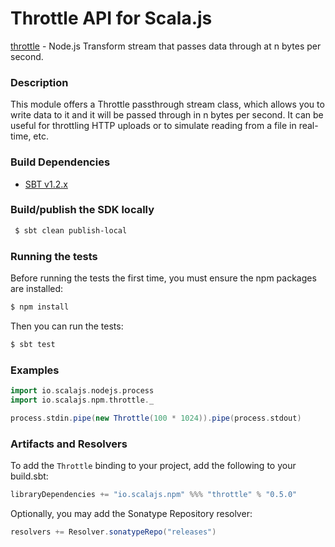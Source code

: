 Throttle API for Scala.js
================================
[throttle](https://www.npmjs.com/package/throttle) - Node.js Transform stream that passes data through at n bytes per second.

### Description

This module offers a Throttle passthrough stream class, which allows you to write data to it and it will be passed 
through in n bytes per second. It can be useful for throttling HTTP uploads or to simulate reading from a file in 
real-time, etc.

### Build Dependencies

* [SBT v1.2.x](http://www.scala-sbt.org/download.html)

### Build/publish the SDK locally

```bash
 $ sbt clean publish-local
```

### Running the tests

Before running the tests the first time, you must ensure the npm packages are installed:

```bash
$ npm install
```

Then you can run the tests:

```bash
$ sbt test
```

### Examples

```scala
import io.scalajs.nodejs.process
import io.scalajs.npm.throttle._

process.stdin.pipe(new Throttle(100 * 1024)).pipe(process.stdout)
```

### Artifacts and Resolvers

To add the `Throttle` binding to your project, add the following to your build.sbt:  

```sbt
libraryDependencies += "io.scalajs.npm" %%% "throttle" % "0.5.0"
```

Optionally, you may add the Sonatype Repository resolver:

```sbt   
resolvers += Resolver.sonatypeRepo("releases") 
```